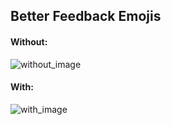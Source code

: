 ## Better Feedback Emojis

#### Without:

![without_image](https://i.imgur.com/PxjTBbd.png)

#### With:

![with_image](https://i.imgur.com/l0a2i7g.png)
